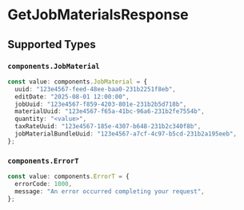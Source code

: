 # GetJobMaterialsResponse


## Supported Types

### `components.JobMaterial`

```typescript
const value: components.JobMaterial = {
  uuid: "123e4567-feed-48ee-baa0-231b2251f8eb",
  editDate: "2025-08-01 12:00:00",
  jobUuid: "123e4567-f859-4203-801e-231b2b5d718b",
  materialUuid: "123e4567-f65a-41bc-96a6-231b2fe7554b",
  quantity: "<value>",
  taxRateUuid: "123e4567-185e-4307-b648-231b2c340f8b",
  jobMaterialBundleUuid: "123e4567-a7cf-4c97-b5cd-231b2a195eeb",
};
```

### `components.ErrorT`

```typescript
const value: components.ErrorT = {
  errorCode: 1000,
  message: "An error occurred completing your request",
};
```

